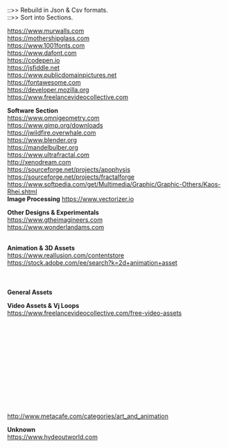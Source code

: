 ::>> Rebuild in Json & Csv formats.<br>
::>> Sort into Sections.<br>

https://www.murwalls.com<br>
https://mothershipglass.com<br>
https://www.1001fonts.com<br>
https://www.dafont.com<br>
https://codepen.io<br>
https://jsfiddle.net<br>
https://www.publicdomainpictures.net<br>
https://fontawesome.com<br>
https://developer.mozilla.org<br>
https://www.freelancevideocollective.com<br>

**Software Section**<br>
https://www.omnigeometry.com<br>
https://www.gimp.org/downloads<br>
https://jwildfire.overwhale.com<br>
https://www.blender.org<br>
https://mandelbulber.org<br>
https://www.ultrafractal.com<br>
http://xenodream.com<br>
https://sourceforge.net/projects/apophysis<br>
https://sourceforge.net/projects/fractalforge<br>
https://www.softpedia.com/get/Multimedia/Graphic/Graphic-Others/Kaos-Rhei.shtml<br>
**Image Processing**
https://www.vectorizer.io


**Other Designs & Experimentals**<br>
https://www.gtheimagineers.com<br>
https://www.wonderlandams.com<br>
<br>

**Animation & 3D Assets**<br>
https://www.reallusion.com/contentstore<br>
https://stock.adobe.com/ee/search?k=2d+animation+asset<br>
<br>
<br>
<br>
**General Assets**<br>

**Video Assets & Vj Loops**<br>
https://www.freelancevideocollective.com/free-video-assets<br>
<br>
<br>
<br>
<br>
<br>
<br>
<br>
<br>
<br>
<br>
<br>
<br>
<br>
http://www.metacafe.com/categories/art_and_animation<br>

**Unknown**<br>
https://www.hydeoutworld.com<br>



